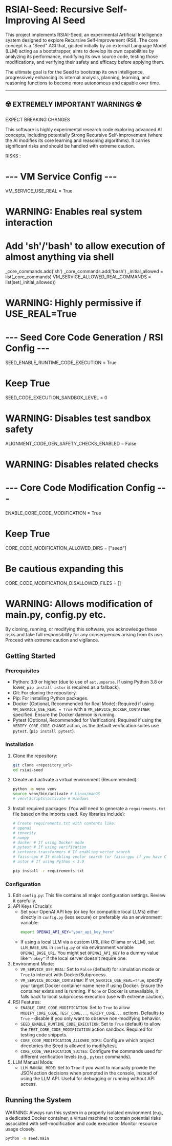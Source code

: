 # RSIAI-Seed: Recursive Self-Improving AI Seed

This project implements RSIAI-Seed, an experimental Artificial Intelligence system designed to explore Recursive Self-Improvement (RSI). The core concept is a "Seed" AGI that, guided initially by an external Language Model (LLM) acting as a bootstrapper, aims to develop its own capabilities by analyzing its performance, modifying its own source code, testing those modifications, and verifying their safety and efficacy before applying them.

The ultimate goal is for the Seed to bootstrap its own intelligence, progressively enhancing its internal analysis, planning, learning, and reasoning functions to become more autonomous and capable over time.

---

## ☢️ EXTREMELY IMPORTANT WARNINGS ☢️

EXPECT BREAKING CHANGES

This software is highly experimental research code exploring advanced AI concepts, including potentially Strong Recursive Self-Improvement (where the AI modifies its core learning and reasoning algorithms). It carries significant risks and should be handled with extreme caution.

RISKS : 

# --- VM Service Config ---
VM_SERVICE_USE_REAL = True 
# WARNING: Enables real system interaction
# Add 'sh'/'bash' to allow execution of almost anything via shell
_core_commands.add('sh')
_core_commands.add('bash')
_initial_allowed = list(_core_commands)
VM_SERVICE_ALLOWED_REAL_COMMANDS = list(set(_initial_allowed))
# WARNING: Highly permissive if USE_REAL=True

# --- Seed Core Code Generation / RSI Config ---
SEED_ENABLE_RUNTIME_CODE_EXECUTION = True 
# Keep True
SEED_CODE_EXECUTION_SANDBOX_LEVEL = 0 
# WARNING: Disables test sandbox safety
ALIGNMENT_CODE_GEN_SAFETY_CHECKS_ENABLED = False 
# WARNING: Disables related checks

# --- Core Code Modification Config ---
ENABLE_CORE_CODE_MODIFICATION = True 
# Keep True
CORE_CODE_MODIFICATION_ALLOWED_DIRS = ["seed"] 
# Be cautious expanding this
CORE_CODE_MODIFICATION_DISALLOWED_FILES = [] 
# WARNING: Allows modification of main.py, config.py etc.

By cloning, running, or modifying this software, you acknowledge these risks and take full responsibility for any consequences arising from its use. Proceed with extreme caution and vigilance.

## Getting Started

### Prerequisites

-   Python: 3.9 or higher (due to use of `ast.unparse`. If using Python 3.8 or lower, `pip install astor` is required as a fallback).
-   Git: For cloning the repository.
-   Pip: For installing Python packages.
-   Docker (Optional, Recommended for Real Mode): Required if using `VM_SERVICE_USE_REAL = True` with a `VM_SERVICE_DOCKER_CONTAINER` specified. Ensure the Docker daemon is running.
-   Pytest (Optional, Recommended for Verification): Required if using the `VERIFY_CORE_CODE_CHANGE` action, as the default verification suites use `pytest`. (`pip install pytest`).

### Installation

1.  Clone the repository:
    ```bash
    git clone <repository_url>
    cd rsiai-seed
    ```
2.  Create and activate a virtual environment (Recommended):
    ```bash
    python -m venv venv
    source venv/bin/activate # Linux/macOS
    # venv\Scripts\activate # Windows
    ```
3.  Install required packages:
    (You will need to generate a `requirements.txt` file based on the imports used. Key libraries include):
    ```bash
    # Create requirements.txt with contents like:
    # openai
    # tenacity
    # numpy
    # docker # If using Docker mode
    # pytest # If using verification
    # sentence-transformers # If enabling vector search
    # faiss-cpu # If enabling vector search (or faiss-gpu if you have CUDA setup)
    # astor # If using Python < 3.9

    pip install -r requirements.txt
    ```

### Configuration

1.  Edit `config.py`: This file contains all major configuration settings. Review it carefully.
2.  API Keys (Crucial):
    -   Set your OpenAI API key (or key for compatible local LLMs) either directly in `config.py` (less secure) or preferably via an environment variable:
        ```bash
        export OPENAI_API_KEY="your_api_key_here"
        ```
    -   If using a local LLM via a custom URL (like Ollama or vLLM), set `LLM_BASE_URL` in `config.py` or via environment variable `OPENAI_BASE_URL`. You might set `OPENAI_API_KEY` to a dummy value like `"nokey"` if the local server doesn't require one.
3.  Environment Mode:
    -   `VM_SERVICE_USE_REAL`: Set to `False` (default) for simulation mode or `True` to interact with Docker/Subprocess.
    -   `VM_SERVICE_DOCKER_CONTAINER`: If `VM_SERVICE_USE_REAL=True`, specify your target Docker container name here if using Docker. Ensure the container exists and is running. If `None` or Docker is unavailable, it falls back to local subprocess execution (use with extreme caution).
4.  RSI Features:
    -   `ENABLE_CORE_CODE_MODIFICATION`: Set to `True` to allow `MODIFY_CORE_CODE`, `TEST_CORE...`, `VERIFY_CORE...` actions. Defaults to `True` - disable if you only want to observe non-modifying behavior.
    -   `SEED_ENABLE_RUNTIME_CODE_EXECUTION`: Set to `True` (default) to allow the `TEST_CORE_CODE_MODIFICATION` action sandbox. Required for testing code snippets.
    -   `CORE_CODE_MODIFICATION_ALLOWED_DIRS`: Configure which project directories the Seed is allowed to modify/test.
    -   `CORE_CODE_VERIFICATION_SUITES`: Configure the commands used for different verification levels (e.g., `pytest` commands).
5.  LLM Manual Mode:
    -   `LLM_MANUAL_MODE`: Set to `True` if you want to manually provide the JSON action decisions when prompted in the console, instead of using the LLM API. Useful for debugging or running without API access.

## Running the System

WARNING: Always run this system in a properly isolated environment (e.g., a dedicated Docker container, a virtual machine) to contain potential risks associated with self-modification and code execution. Monitor resource usage closely.

```bash
python -m seed.main